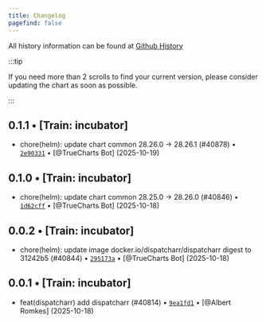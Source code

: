 ```yaml
---
title: Changelog
pagefind: false
---
```


All history information can be found at [Github History](https://github.com/trueforge-org/truecharts/commits/master/charts/incubator/dispatcharr)

:::tip

If you need more than 2 scrolls to find your current version, please consider updating the chart as soon as possible.

:::

## 0.1.1 • [Train: incubator]

- chore(helm): update chart common 28.26.0 → 28.26.1 (#40878) • [`2e90331`](https://github.com/trueforge-org/truecharts/commit/2e903316c8f43f88dfb876781b8d8ad1a2720de1) • [@TrueCharts Bot] (2025-10-19)

## 0.1.0 • [Train: incubator]

- chore(helm): update chart common 28.25.0 → 28.26.0 (#40846) • [`1d62cff`](https://github.com/trueforge-org/truecharts/commit/1d62cffed47689efb55ef7da4cef1e69c901bd74) • [@TrueCharts Bot] (2025-10-18)

## 0.0.2 • [Train: incubator]

- chore(helm): update image docker.io/dispatcharr/dispatcharr digest to 31242b5 (#40844) • [`295173a`](https://github.com/trueforge-org/truecharts/commit/295173aced3e3123aa235635defa28c38349cf60) • [@TrueCharts Bot] (2025-10-18)

## 0.0.1 • [Train: incubator]

- feat(dispatcharr) add dispatcharr (#40814) • [`9ea1fd1`](https://github.com/trueforge-org/truecharts/commit/9ea1fd1d2f269c9d3f957609a6352944c5cb56fc) • [@Albert Romkes] (2025-10-18)
